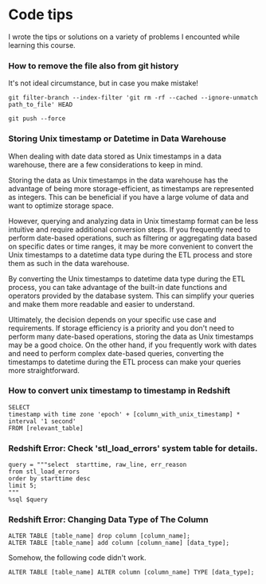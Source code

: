 # Code tips
I wrote the tips or solutions on a variety of problems I encounted while learning this course. 

### How to remove the file also from git history 
It's not ideal circumstance, but in case you make mistake!
```
git filter-branch --index-filter 'git rm -rf --cached --ignore-unmatch path_to_file' HEAD
```
```
git push --force
```

### Storing Unix timestamp or Datetime in Data Warehouse
When dealing with date data stored as Unix timestamps in a data warehouse, there are a few considerations to keep in mind.

Storing the data as Unix timestamps in the data warehouse has the advantage of being more storage-efficient, as timestamps are represented as integers. This can be beneficial if you have a large volume of data and want to optimize storage space.

However, querying and analyzing data in Unix timestamp format can be less intuitive and require additional conversion steps. If you frequently need to perform date-based operations, such as filtering or aggregating data based on specific dates or time ranges, it may be more convenient to convert the Unix timestamps to a datetime data type during the ETL process and store them as such in the data warehouse.

By converting the Unix timestamps to datetime data type during the ETL process, you can take advantage of the built-in date functions and operators provided by the database system. This can simplify your queries and make them more readable and easier to understand.

Ultimately, the decision depends on your specific use case and requirements. If storage efficiency is a priority and you don't need to perform many date-based operations, storing the data as Unix timestamps may be a good choice. On the other hand, if you frequently work with dates and need to perform complex date-based queries, converting the timestamps to datetime during the ETL process can make your queries more straightforward.

### How to convert unix timestamp to timestamp in Redshift
```
SELECT 
timestamp with time zone 'epoch' + [column_with_unix_timestamp] * interval '1 second'
FROM [relevant_table]
```

### Redshift Error:  Check 'stl_load_errors' system table for details.
```
query = """select  starttime, raw_line, err_reason
from stl_load_errors
order by starttime desc
limit 5;
"""
%sql $query
```

### Redshift Error: Changing Data Type of The Column
```
ALTER TABLE [table_name] drop column [column_name];
ALTER TABLE [table_name] add column [column_name] [data_type];
```

Somehow, the following code didn't work.
```
ALTER TABLE [table_name] ALTER column [column_name] TYPE [data_type];
```